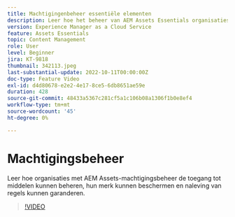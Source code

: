 ```yaml
---
title: Machtigingenbeheer essentiële elementen
description: Leer hoe het beheer van AEM Assets Essentials organisaties in staat stelt de toegang tot middelen te controleren, hun merk te beschermen en naleving te garanderen.
version: Experience Manager as a Cloud Service
feature: Assets Essentials
topic: Content Management
role: User
level: Beginner
jira: KT-9818
thumbnail: 342113.jpeg
last-substantial-update: 2022-10-11T00:00:00Z
doc-type: Feature Video
exl-id: d4d80678-e2e2-4e17-8ce5-6db8651ae59e
duration: 428
source-git-commit: 48433a5367c281cf5a1c106b08a1306f1b0e8ef4
workflow-type: tm+mt
source-wordcount: '45'
ht-degree: 0%

---
```


# Machtigingsbeheer

Leer hoe organisaties met AEM Assets-machtigingsbeheer de toegang tot middelen kunnen beheren, hun merk kunnen beschermen en naleving van regels kunnen garanderen.

>[!VIDEO](https://video.tv.adobe.com/v/342113?quality=12&learn=on)

